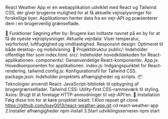 React Weather App er en webapplikation udviklet med React og Tailwind CSS, der giver brugerne mulighed for at få aktuelle vejroplysninger for forskellige byer. Applikationen henter data fra en vejr-API og præsenterer dem i en brugervenlig grænseflade.

🚀 Funktioner
Søgning efter by: Brugere kan indtaste navnet på en by for at få de nyeste vejroplysninger.
Aktuelle vejrdata: Viser temperatur, vejrforhold, luftfugtighed og vindhastighed.
Responsivt design: Optimeret til både desktop- og mobilvisning.
📂 Projektstruktur
public/: Indeholder offentlige filer som index.html.
src/: Indeholder hovedkildekoden for React-applikationen.
components/: Genanvendelige React-komponenter.
App.js: Hovedkomponenten for applikationen.
index.js: Indgangspunktet for React-rendering.
tailwind.config.js: Konfigurationsfil for Tailwind CSS.
package.json: Indeholder projektets afhængigheder og scripts.
📦 Teknologier anvendt
React: JavaScript-bibliotek til opbygning af brugergrænseflader.
Tailwind CSS: Utility-first CSS-rammeværk til styling.
Axios: Brugt til at foretage HTTP-anmodninger til vejr-API'en.
🔧 Installation
Følg disse trin for at køre projektet lokalt:
1.Klon repoet
git clone https://github.com/loay0013/react-weather-app.git
cd react-weather-app
2.Installer afhængigheder
npm install
3.Start udviklingsserveren
npm start
